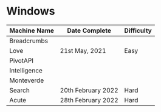 # Windows

| Machine Name | Date Complete		 | Difficulty |
| ------------ | ------------------- | ---------- |
| Breadcrumbs  |              		 |            |
| Love	       |21st May, 2021		 |	 Easy     |
| PivotAPI     |               		 |            |
| Intelligence |              		 |            |
| Monteverde   |              		 |            |
| Search       | 20th February 2022	 |	 Hard 	  |
| Acute        | 28th February 2022  |	 Hard	  | 